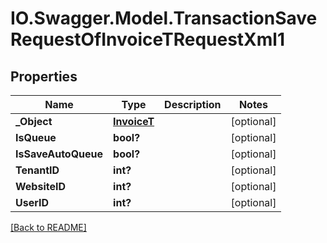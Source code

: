 # IO.Swagger.Model.TransactionSaveRequestOfInvoiceTRequestXml1
## Properties

Name | Type | Description | Notes
------------ | ------------- | ------------- | -------------
**_Object** | [**InvoiceT**](InvoiceT.md) |  | [optional] 
**IsQueue** | **bool?** |  | [optional] 
**IsSaveAutoQueue** | **bool?** |  | [optional] 
**TenantID** | **int?** |  | [optional] 
**WebsiteID** | **int?** |  | [optional] 
**UserID** | **int?** |  | [optional] 

 [[Back to README]](../README.md)

